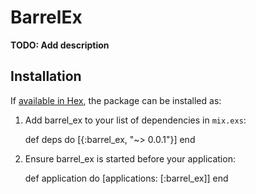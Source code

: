 # BarrelEx

**TODO: Add description**

## Installation

If [available in Hex](https://hex.pm/docs/publish), the package can be installed as:

  1. Add barrel_ex to your list of dependencies in `mix.exs`:

        def deps do
          [{:barrel_ex, "~> 0.0.1"}]
        end

  2. Ensure barrel_ex is started before your application:

        def application do
          [applications: [:barrel_ex]]
        end

